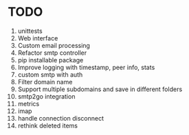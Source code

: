 # TODO

1. unittests
1. Web interface
1. Custom email processing
1. Refactor smtp controller
1. pip installable package
1. Improve logging with timestamp, peer info, stats
1. custom smtp with auth
  1. Filter domain name
  2. Support multiple subdomains and save in different folders
1. smtp2go integration
1. metrics
2. imap
3. handle connection disconnect
4. rethink deleted items
